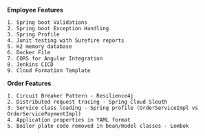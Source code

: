 **Employee Features**

    1. Spring boot Validations
    2. Spring boot Exception Handling
    3. Spring Profile
    4. Junit testing with Surefire reports
    5. H2 memory database
    6. Docker File
    7. CORS for Angular Integration
    8. Jenkins CICD
    9. Cloud Formation Template

**Order Features**

    1. Circuit Breaker Pattern - Resilience4j
    2. Distributed request tracing - Spring Cloud Sleuth
    3. Service class loading - Spring profile (OrderServiceImpl vs OrderServicePaymentImpl)
    4. Application properties in YAML format
    5. Boiler plate code removed in bean/model classes - Lombok
    
    
